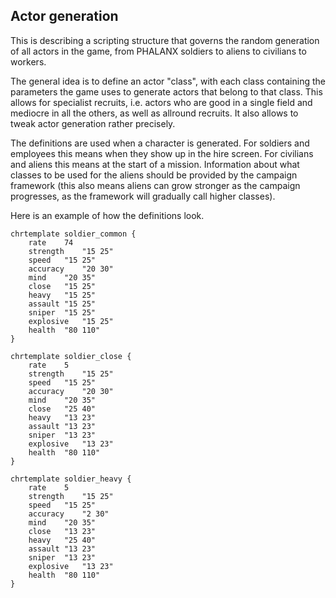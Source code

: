 ## Actor generation

This is describing a scripting structure that governs the random
generation of all actors in the game, from PHALANX soldiers to aliens to
civilians to workers.

The general idea is to define an actor "class", with each class
containing the parameters the game uses to generate actors that belong
to that class. This allows for specialist recruits, i.e. actors who are
good in a single field and mediocre in all the others, as well as
allround recruits. It also allows to tweak actor generation rather
precisely.

The definitions are used when a character is generated. For soldiers and
employees this means when they show up in the hire screen. For civilians
and aliens this means at the start of a mission. Information about what
classes to be used for the aliens should be provided by the campaign
framework (this also means aliens can grow stronger as the campaign
progresses, as the framework will gradually call higher classes).

Here is an example of how the definitions look.

    chrtemplate soldier_common {
        rate    74
        strength    "15 25"
        speed   "15 25"
        accuracy    "20 30"
        mind    "20 35"
        close   "15 25"
        heavy   "15 25"
        assault "15 25"
        sniper  "15 25"
        explosive   "15 25"
        health  "80 110"
    }

    chrtemplate soldier_close {
        rate    5
        strength    "15 25"
        speed   "15 25"
        accuracy    "20 30"
        mind    "20 35"
        close   "25 40"
        heavy   "13 23"
        assault "13 23"
        sniper  "13 23"
        explosive   "13 23"
        health  "80 110"
    }

    chrtemplate soldier_heavy {
        rate    5
        strength    "15 25"
        speed   "15 25"
        accuracy    "2 30"
        mind    "20 35"
        close   "13 23"
        heavy   "25 40"
        assault "13 23"
        sniper  "13 23"
        explosive   "13 23"
        health  "80 110"
    }